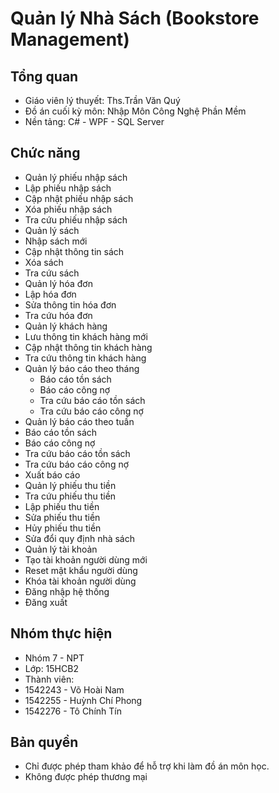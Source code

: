 # Quản lý Nhà Sách (Bookstore Management)

## Tổng quan
- Giáo viên lý thuyết: Ths.Trần Văn Quý
- Đồ án cuối kỳ môn: Nhập Môn Công Nghệ Phần Mềm
- Nền tảng: C# - WPF - SQL Server

## Chức năng
* Quản lý phiếu nhập sách
 * Lập phiếu nhập sách
 * Cập nhật phiếu nhập sách
 * Xóa phiếu nhập sách
 * Tra cứu phiếu nhập sách
* Quản lý sách
 * Nhập sách mới
 * Cập nhật thông tin sách
 * Xóa sách
 * Tra cứu sách
* Quản lý hóa đơn
 * Lập hóa đơn
 * Sửa thông tin hóa đơn
 * Tra cứu hóa đơn
* Quản lý khách hàng
 * Lưu thông tin khách hàng mới
 * Cập nhật thông tin khách hàng
 * Tra cứu thông tin khách hàng
* Quản lý báo cáo theo tháng
  * Báo cáo tồn sách
  * Báo cáo công nợ
  * Tra cứu báo cáo tồn sách
  * Tra cứu báo cáo công nợ
* Quản lý báo cáo theo tuần
 * Báo cáo tồn sách
 * Báo cáo công nợ
 * Tra cứu báo cáo tồn sách
 * Tra cứu báo cáo công nợ
* Xuất báo cáo
* Quản lý phiếu thu tiền
 * Tra cứu phiếu thu tiền
 * Lập phiếu thu tiền
 * Sửa phiếu thu tiền
 * Hủy phiếu thu tiền
* Sửa đổi quy định nhà sách
* Quản lý tài khoản
 * Tạo tài khoản người dùng mới
 * Reset mật khẩu người dùng
 * Khóa tài khoản người dùng
* Đăng nhập hệ thống
* Đăng xuất

## Nhóm thực hiện
* Nhóm 7 - NPT
* Lớp: 15HCB2
* Thành viên:
 * 1542243 - Võ Hoài Nam
 * 1542255 - Huỳnh Chí Phong
 * 1542276 - Tô Chính Tín
 
## Bản quyền
* Chỉ được phép tham khảo để hỗ trợ khi làm đồ án môn học.
* Không được phép thương mại
